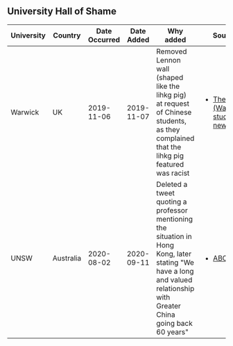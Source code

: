 <!-- RENDER START -->

<h2>University Hall of Shame</h2>

| University | Country | Date Occurred | Date Added | Why added | Sources |
| ---------------| ---- | ------------ | ---------- | --------- | ------- |
| Warwick | UK | 2019-11-06 | 2019-11-07 | Removed Lennon wall (shaped like the lihkg pig) at request of Chinese students, as they complained that the lihkg pig featured was racist | <ul><li>[The Boar (Warwick student newspaper)](https://theboar.org/2019/11/warwick-security-take-down-lennon-wall-pig-dubbed-racist-by-chinese-students/)</li></ul> |
| UNSW | Australia | 2020-08-02 | 2020-09-11 | Deleted a tweet quoting a professor mentioning the situation in Hong Kong, later stating "We have a long and valued relationship with Greater China going back 60 years" | <ul><li>[ABC news](https://www.abc.net.au/news/2020-08-03/unsw-under-fire-for-deleting-china-social-media-posts/12517306)</li></ul> |
